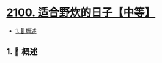 # [2100. 适合野炊的日子【中等】](https://github.com/tnotesjs/TNotes.leetcode/tree/main/notes/2100.%20%E9%80%82%E5%90%88%E9%87%8E%E7%82%8A%E7%9A%84%E6%97%A5%E5%AD%90%E3%80%90%E4%B8%AD%E7%AD%89%E3%80%91)

<!-- region:toc -->

- [1. 📝 概述](#1--概述)

<!-- endregion:toc -->

## 1. 📝 概述
